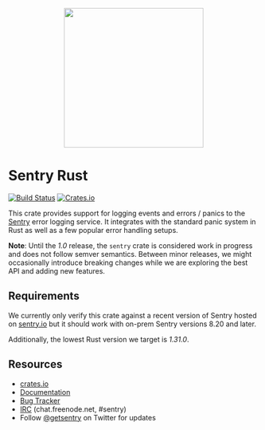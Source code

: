 <p align="center">
  <a href="https://sentry.io" target="_blank" align="center">
    <img src="https://sentry-brand.storage.googleapis.com/sentry-logo-black.png" width="280">
  </a>
  <br />
</p>

# Sentry Rust

[![Build Status](https://travis-ci.org/getsentry/sentry-rust.svg?branch=master)](https://travis-ci.org/getsentry/sentry-rust)
[![Crates.io](https://img.shields.io/crates/v/sentry.svg?style=flat)](https://crates.io/crates/sentry)

This crate provides support for logging events and errors / panics to the
[Sentry](https://sentry.io/) error logging service. It integrates with the
standard panic system in Rust as well as a few popular error handling setups.

**Note**: Until the _1.0_ release, the `sentry` crate is considered work in
progress and does not follow semver semantics. Between minor releases, we might
occasionally introduce breaking changes while we are exploring the best API and
adding new features.

## Requirements

We currently only verify this crate against a recent version of Sentry hosted on
[sentry.io](https://sentry.io/) but it should work with on-prem Sentry versions
8.20 and later.

Additionally, the lowest Rust version we target is _1.31.0_.

## Resources

- [crates.io](https://crates.io/crates/sentry)
- [Documentation](https://getsentry.github.io/sentry-rust)
- [Bug Tracker](https://github.com/getsentry/sentry-rust/issues)
- [IRC](irc://chat.freenode.net/sentry) (chat.freenode.net, #sentry)
- Follow [@getsentry](https://twitter.com/getsentry) on Twitter for updates
